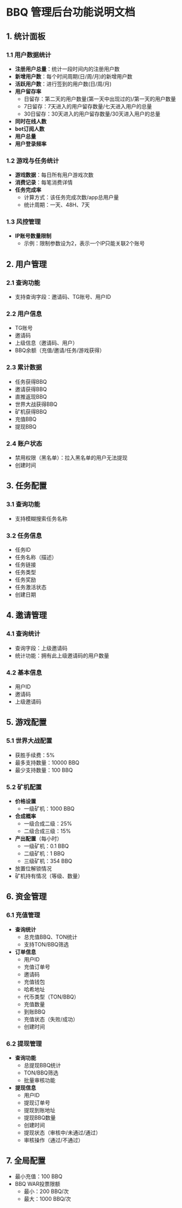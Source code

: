# BBQ 管理后台功能说明文档

## 1. 统计面板

### 1.1 用户数据统计
- **注册用户总量**：统计一段时间内的注册用户数
- **新增用户数**：每个时间周期(日/周/月)的新增用户数
- **活跃用户数**：进行签到的用户数(日/周/月)
- **用户留存率**
  - 日留存：第二天的用户数量(第一天中出现过的)/第一天的用户数量
  - 7日留存：7天进入的用户留存数量/七天进入用户的总量
  - 30日留存：30天进入的用户留存数量/30天进入用户的总量
- **同时在线人数**
- **bot订阅人数**
- **用户总量**
- **用户登录频率**

### 1.2 游戏与任务统计
- **游戏数据**：每日所有用户游戏次数
- **消费记录**：每笔消费详情
- **任务完成率**
  - 计算方式：该任务完成次数/app总用户量
  - 统计周期：一天、48H、7天

### 1.3 风控管理
- **IP账号数量限制**
  - 示例：限制参数设为2，表示一个IP只能关联2个账号

## 2. 用户管理

### 2.1 查询功能
- 支持查询字段：邀请码、TG账号、用户ID

### 2.2 用户信息
- TG账号
- 邀请码
- 上级信息（邀请码、用户）
- BBQ余额（充值/邀请/任务/游戏获得）

### 2.3 累计数据
- 任务获得BBQ
- 邀请获得BBQ
- 直推返现BBQ
- 世界大战获得BBQ
- 矿机获得BBQ
- 充值BBQ
- 提现BBQ

### 2.4 账户状态
- 禁用权限（黑名单）：拉入黑名单的用户无法提现
- 创建时间

## 3. 任务配置

### 3.1 查询功能
- 支持模糊搜索任务名称

### 3.2 任务信息
- 任务ID
- 任务名称（描述）
- 任务链接
- 任务类型
- 任务奖励
- 任务激活状态
- 创建日期

## 4. 邀请管理

### 4.1 查询统计
- 查询字段：上级邀请码
- 统计功能：拥有此上级邀请码的用户数量

### 4.2 基本信息
- 用户ID
- 邀请码
- 上级邀请码

## 5. 游戏配置

### 5.1 世界大战配置
- 获胜手续费：5%
- 最多支持数量：10000 BBQ
- 最少支持数量：100 BBQ

### 5.2 矿机配置
- **价格设置**
  - 一级矿机：1000 BBQ
- **合成概率**
  - 一级合成二级：25%
  - 二级合成三级：15%
- **产出配置**（每小时）
  - 一级矿机：0.1 BBQ
  - 二级矿机：1 BBQ
  - 三级矿机：354 BBQ
- 放置位解锁情况
- 矿机持有情况（等级、数量）

## 6. 资金管理

### 6.1 充值管理
- **查询统计**
  - 总充值BBQ、TON统计
  - 支持TON/BBQ筛选
- **订单信息**
  - 用户ID
  - 充值订单号
  - 邀请码
  - 充值钱包
  - 哈希地址
  - 代币类型（TON/BBQ）
  - 充值数量
  - 到账BBQ
  - 充值状态（失败/成功）
  - 创建时间

### 6.2 提现管理
- **查询功能**
  - 总提现BBQ统计
  - TON/BBQ筛选
  - 批量审核功能
- **提现信息**
  - 用户ID
  - 提现订单号
  - 提现到账地址
  - 提现BBQ数量
  - 创建时间
  - 提现状态（审核中/未通过/通过）
  - 审核操作（通过/不通过）

## 7. 全局配置
- 最小充值：100 BBQ
- BBQ WAR投票限额
  - 最小：200 BBQ/次
  - 最大：1000 BBQ/次
